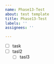 ```yaml
---
name: Phase13-Test
about: test template
title: Phase13-Test
labels: ''
assignees: ''

---
```


- [ ] task
- [ ] tasl2
  - [ ] tasl3
